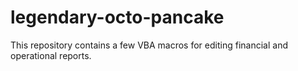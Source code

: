 # legendary-octo-pancake
This repository contains a few VBA macros for editing financial and operational reports.
